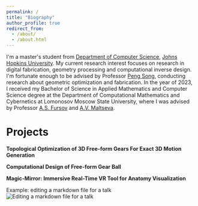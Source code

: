 ```yaml
---
permalink: /
title: "Biography"
author_profile: true
redirect_from: 
  - /about/
  - /about.html
---
```


I'm a master's student from [Department of Computer Science](https://eecs.pku.edu.cn/), [Johns Hopkins University](https://www.pku.edu.cn/). My current research interest focuses on research in digital fabrication, geometry processing and computational inverse design. I'm fortunate enough to be advised by Professor [Peng Song](https://songpenghit.github.io/), conducting research about geometric optimization and fabrication. In the year of 2023, I received my Bachelor of Science in Applied Mathematics and Computer Science degree at the Department of Computational Mathematics and Cybernetics at Lomonosov Moscow State University, where I was advised by Professor [A.S. Fursov](https://cs.msu.ru/en/node/256) and [A.V. Maltseva](https://istina.msu.ru/profile/amaltseva/).

Projects
======
**Topological Optimization of 3D Free-form Gears For Exact 3D Motion Generation**

**Computational Design of Free-form Gear Ball**

**Magic-Mirror: Immersive Real-Time VR Tool for Anatomy Visualization**


Example: editing a markdown file for a talk
![Editing a markdown file for a talk](/images/editing-talk.png)

